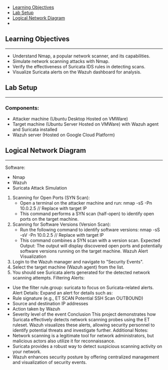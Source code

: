 - [Learning Objectives](#learning-objectivies)
- [Lab Setup](#lab-setup)
- [Logical Network Diagram](#logical-network-diagram)
- 

## Learning Objectives
***
 - Understand Nmap, a popular network scanner, and its capabilities.
 - Simulate network scanning attacks with Nmap.
 - Verify the effectiveness of Suricata IDS rules in detecting scans.
 - Visualize Suricata alerts on the Wazuh dashboard for analysis.

## Lab Setup
*** 
### Components:
 - Attacker machine (Ubuntu Desktop Hosted on VMWare)
 - Target machine (Ubuntu Server Hosted on VMWare) with Wazuh agent and Suricata installed
 - Wazuh server (Hosted on Google Cloud Platform)

## Logical Network Diagram
***
Software:
* Nmap
* Wazuh
* Suricata
Attack Simulation
1. Scanning for Open Ports (SYN Scan):
    * Open a terminal on the attacker machine and run: nmap -sS -Pn 10.0.2.5  // Replace with target IP
    * This command performs a SYN scan (half-open) to identify open ports on the target machine.
2. Scanning for Software Versions (Version Scan):
    * Run the following command to identify software versions: nmap -sS -sV -Pn 10.0.2.5 // Replace with target IP
    * This command combines a SYN scan with a version scan.
Expected Output:
The output will display discovered open ports and potentially software versions running on the target machine.
Wazuh Alert Visualization
1. Login to the Wazuh manager and navigate to "Security Events".
2. Select the target machine (Wazuh agent) from the list.
3. You should see Suricata alerts generated for the detected network scanning attempts.
Filtering Alerts:
* Use the filter rule.group: suricata to focus on Suricata-related alerts.
Alert Details:
Expand an alert for details such as:
* Rule signature (e.g., ET SCAN Potential SSH Scan OUTBOUND)
* Source and destination IP addresses
* Action taken by Wazuh
* Severity level of the event
Conclusion
This project demonstrates how Suricata effectively detects network scanning probes using the ET ruleset. Wazuh visualizes these alerts, allowing security personnel to identify potential threats and investigate further.
Additional Notes:
* Network scanning is a legitimate tool for network administrators, but malicious actors also utilize it for reconnaissance.
* Suricata provides a robust way to detect suspicious scanning activity on your network.
* Wazuh enhances security posture by offering centralized management and visualization of security events.
